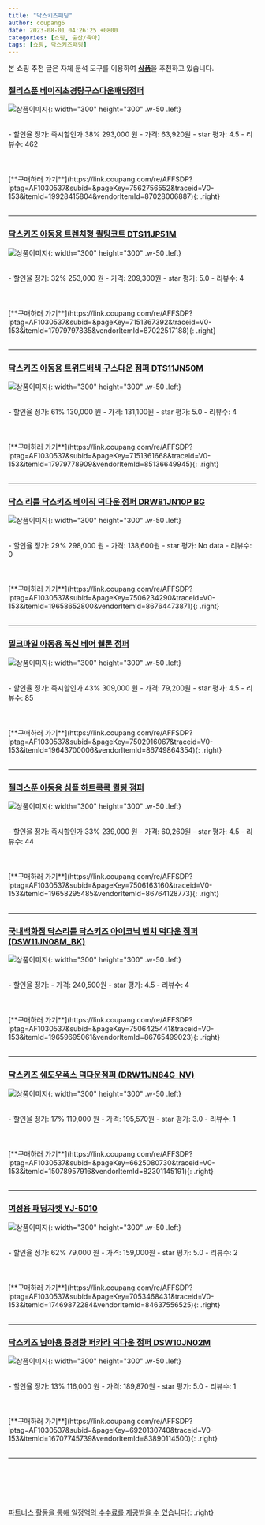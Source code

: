 ```yaml
---
title: "닥스키즈패딩"
author: coupang6
date: 2023-08-01 04:26:25 +0800
categories: [쇼핑, 출산/육아]
tags: [쇼핑, 닥스키즈패딩]
---
```


본 쇼핑 추천 글은 자체 분석 도구를 이용하여 [**상품**](https://link.coupang.com/a/bao1ui)을 추천하고 있습니다.

### [젤리스푼 베이직초경량구스다운패딩점퍼](https://link.coupang.com/re/AFFSDP?lptag=AF1030537&subid=&pageKey=7562756552&traceid=V0-153&itemId=19928415804&vendorItemId=87028006887)

![상품이미지](https://thumbnail7.coupangcdn.com/thumbnails/remote/230x230ex/image/vendor_inventory/76c9/6f93b5882d7afb7a2d5b276808b29432b37f19b176a3da66149a5a3f4e97.jpg){: width="300" height="300" .w-50 .left}


<br>
- 할인율 정가: 즉시할인가 38%  293,000   원
- 가격: 63,920원
- star 평가: 4.5
- 리뷰수: 462
<br>
<br>
<br>
<br>
[**구매하러 가기**](https://link.coupang.com/re/AFFSDP?lptag=AF1030537&subid=&pageKey=7562756552&traceid=V0-153&itemId=19928415804&vendorItemId=87028006887){: .right}
<br>
<br>

---

### [닥스키즈 아동용 트렌치형 퀼팅코트 DTS11JP51M](https://link.coupang.com/re/AFFSDP?lptag=AF1030537&subid=&pageKey=7151367392&traceid=V0-153&itemId=17979797835&vendorItemId=87022517188)

![상품이미지](https://thumbnail6.coupangcdn.com/thumbnails/remote/230x230ex/image/vendor_inventory/ab50/e4ce608fadd35d6af3ca2ea69acbc565386fbeebb3efc38d271dcd1f0fc8.jpg){: width="300" height="300" .w-50 .left}


<br>
- 할인율 정가: 32%  253,000   원
- 가격: 209,300원
- star 평가: 5.0
- 리뷰수: 4
<br>
<br>
<br>
<br>
[**구매하러 가기**](https://link.coupang.com/re/AFFSDP?lptag=AF1030537&subid=&pageKey=7151367392&traceid=V0-153&itemId=17979797835&vendorItemId=87022517188){: .right}
<br>
<br>

---

### [닥스키즈 아동용 트위드배색 구스다운 점퍼 DTS11JN50M](https://link.coupang.com/re/AFFSDP?lptag=AF1030537&subid=&pageKey=7151361668&traceid=V0-153&itemId=17979778909&vendorItemId=85136649945)

![상품이미지](https://thumbnail9.coupangcdn.com/thumbnails/remote/230x230ex/image/rs_quotation_api/ukiilygr/10a9a58fb1ad452bbc5779c3a5e64bc9.jpg){: width="300" height="300" .w-50 .left}


<br>
- 할인율 정가: 61%  130,000   원
- 가격: 131,100원
- star 평가: 5.0
- 리뷰수: 4
<br>
<br>
<br>
<br>
[**구매하러 가기**](https://link.coupang.com/re/AFFSDP?lptag=AF1030537&subid=&pageKey=7151361668&traceid=V0-153&itemId=17979778909&vendorItemId=85136649945){: .right}
<br>
<br>

---

### [닥스 리틀 닥스키즈 베이직 덕다운 점퍼 DRW81JN10P BG](https://link.coupang.com/re/AFFSDP?lptag=AF1030537&subid=&pageKey=7506234290&traceid=V0-153&itemId=19658652800&vendorItemId=86764473871)

![상품이미지](https://thumbnail10.coupangcdn.com/thumbnails/remote/230x230ex/image/vendor_inventory/7ed8/380a8170d39be9e9090c7c6f97e015bc2bd081eaf0ebc743cd82e9774480.jpg){: width="300" height="300" .w-50 .left}


<br>
- 할인율 정가: 29%  298,000   원
- 가격: 138,600원
- star 평가: No data
- 리뷰수: 0
<br>
<br>
<br>
<br>
[**구매하러 가기**](https://link.coupang.com/re/AFFSDP?lptag=AF1030537&subid=&pageKey=7506234290&traceid=V0-153&itemId=19658652800&vendorItemId=86764473871){: .right}
<br>
<br>

---

### [밀크마일 아동용 폭신 베어 웰론 점퍼](https://link.coupang.com/re/AFFSDP?lptag=AF1030537&subid=&pageKey=7502916067&traceid=V0-153&itemId=19643700006&vendorItemId=86749864354)

![상품이미지](https://thumbnail10.coupangcdn.com/thumbnails/remote/230x230ex/image/retail/images/2023/08/01/10/4/aa323f01-453b-4c47-9c79-503cfc66c73b.jpg){: width="300" height="300" .w-50 .left}


<br>
- 할인율 정가: 즉시할인가 43%  309,000   원
- 가격: 79,200원
- star 평가: 4.5
- 리뷰수: 85
<br>
<br>
<br>
<br>
[**구매하러 가기**](https://link.coupang.com/re/AFFSDP?lptag=AF1030537&subid=&pageKey=7502916067&traceid=V0-153&itemId=19643700006&vendorItemId=86749864354){: .right}
<br>
<br>

---

### [젤리스푼 아동용 심플 하트콕콕 퀼팅 점퍼](https://link.coupang.com/re/AFFSDP?lptag=AF1030537&subid=&pageKey=7506163160&traceid=V0-153&itemId=19658295485&vendorItemId=86764128773)

![상품이미지](https://thumbnail6.coupangcdn.com/thumbnails/remote/230x230ex/image/retail/images/2023/08/02/16/0/076313a2-5b8b-4b03-b612-b08056e6e5f3.jpg){: width="300" height="300" .w-50 .left}


<br>
- 할인율 정가: 즉시할인가 33%  239,000   원
- 가격: 60,260원
- star 평가: 4.5
- 리뷰수: 44
<br>
<br>
<br>
<br>
[**구매하러 가기**](https://link.coupang.com/re/AFFSDP?lptag=AF1030537&subid=&pageKey=7506163160&traceid=V0-153&itemId=19658295485&vendorItemId=86764128773){: .right}
<br>
<br>

---

### [국내백화점 닥스리틀 닥스키즈 아이코닉 벤치 덕다운 점퍼 (DSW11JN08M_BK)](https://link.coupang.com/re/AFFSDP?lptag=AF1030537&subid=&pageKey=7506425441&traceid=V0-153&itemId=19659695061&vendorItemId=86765499023)

![상품이미지](https://thumbnail8.coupangcdn.com/thumbnails/remote/230x230ex/image/vendor_inventory/fe12/f4a6d539919299664a6e8cf24f579872393391e996bac6a260469695f62b.jpg){: width="300" height="300" .w-50 .left}


<br>
- 할인율 정가: 
- 가격: 240,500원
- star 평가: 4.5
- 리뷰수: 4
<br>
<br>
<br>
<br>
[**구매하러 가기**](https://link.coupang.com/re/AFFSDP?lptag=AF1030537&subid=&pageKey=7506425441&traceid=V0-153&itemId=19659695061&vendorItemId=86765499023){: .right}
<br>
<br>

---

### [닥스키즈 쉐도우폭스 덕다운점퍼 (DRW11JN84G_NV)](https://link.coupang.com/re/AFFSDP?lptag=AF1030537&subid=&pageKey=6625080730&traceid=V0-153&itemId=15078957916&vendorItemId=82301145191)

![상품이미지](https://thumbnail7.coupangcdn.com/thumbnails/remote/230x230ex/image/vendor_inventory/98da/d14135974b73fcce42a654cb1daacdde20cf2272ec85f7833243ac2f4cd9.jpg){: width="300" height="300" .w-50 .left}


<br>
- 할인율 정가: 17%  119,000   원
- 가격: 195,570원
- star 평가: 3.0
- 리뷰수: 1
<br>
<br>
<br>
<br>
[**구매하러 가기**](https://link.coupang.com/re/AFFSDP?lptag=AF1030537&subid=&pageKey=6625080730&traceid=V0-153&itemId=15078957916&vendorItemId=82301145191){: .right}
<br>
<br>

---

### [여성용 패딩자켓 YJ-5010](https://link.coupang.com/re/AFFSDP?lptag=AF1030537&subid=&pageKey=7053468431&traceid=V0-153&itemId=17469872284&vendorItemId=84637556525)

![상품이미지](https://thumbnail8.coupangcdn.com/thumbnails/remote/230x230ex/image/vendor_inventory/bc5f/55d0564817eebb76096f41422baf16f06a5facf3ea38f47904f9b1f370cb.jpg){: width="300" height="300" .w-50 .left}


<br>
- 할인율 정가: 62%  79,000   원
- 가격: 159,000원
- star 평가: 5.0
- 리뷰수: 2
<br>
<br>
<br>
<br>
[**구매하러 가기**](https://link.coupang.com/re/AFFSDP?lptag=AF1030537&subid=&pageKey=7053468431&traceid=V0-153&itemId=17469872284&vendorItemId=84637556525){: .right}
<br>
<br>

---

### [닥스키즈 남아용 중경량 퍼카라 덕다운 점퍼 DSW10JN02M](https://link.coupang.com/re/AFFSDP?lptag=AF1030537&subid=&pageKey=6920130740&traceid=V0-153&itemId=16707745739&vendorItemId=83890114500)

![상품이미지](https://thumbnail7.coupangcdn.com/thumbnails/remote/230x230ex/image/retail/images/2022/11/14/19/4/7c575823-5d60-41a6-85f8-2a5f1a5fb243.jpg){: width="300" height="300" .w-50 .left}


<br>
- 할인율 정가: 13%  116,000   원
- 가격: 189,870원
- star 평가: 5.0
- 리뷰수: 1
<br>
<br>
<br>
<br>
[**구매하러 가기**](https://link.coupang.com/re/AFFSDP?lptag=AF1030537&subid=&pageKey=6920130740&traceid=V0-153&itemId=16707745739&vendorItemId=83890114500){: .right}
<br>
<br>

---
<br><br><br><br><br> [파트너스 활동을 통해 일정액의 수수료를 제공받을 수 있습니다](https://link.coupang.com/a/bao1ui){: .right}
